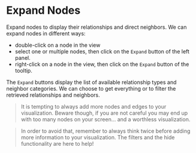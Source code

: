 # Expand Nodes

Expand nodes to display their relationships and direct neighbors. We can expand nodes in different ways:

* double-click on a node in the view
* select one or multiple nodes, then click on the ```Expand``` button of the left panel.
* right-click on a node in the view, then click on the ```Expand``` button of the tooltip.

The ```Expand``` buttons display the list of available relationship types and neighbor categories. We can choose to get everything or to filter the retrieved relationships and neighbors.



> It is tempting to always add more nodes and edges to your visualization. Beware though, if you are not careful you may end up with too many nodes on your screen... and a worthless visualization.

> In order to avoid that, remember to always think twice before adding more information to your visualization. The filters and the hide functionality are here to help!
